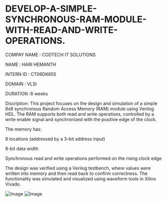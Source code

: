 # DEVELOP-A-SIMPLE-SYNCHRONOUS-RAM-MODULE-WITH-READ-AND-WRITE-OPERATIONS.
COMPAY NAME : CODTECH IT SOLUTIONS

NAME : HARI HEMANTH

INTERN ID : CT06DK655

DOMAIN : VLSI

DURATION :6 weeks

Discription: This project focuses on the design and simulation of a simple 8x8 synchronous Random Access Memory (RAM) module using Verilog HDL. The RAM supports both read and write operations, controlled by a write enable signal and synchronized with the positive edge of the clock.

The memory has:

8 locations (addressed by a 3-bit address input)

8-bit data width

Synchronous read and write operations performed on the rising clock edge

The design was verified using a Verilog testbench, where values were written into memory and then read back to confirm correctness. The functionality was simulated and visualized using waveform tools in Xilinx Vivado.

![Image](https://github.com/user-attachments/assets/8b0a46c2-1e66-4880-b5d8-f28ee5cc978b)
![Image](https://github.com/user-attachments/assets/649e6571-b678-4058-8103-95e96d0cc1ea)
